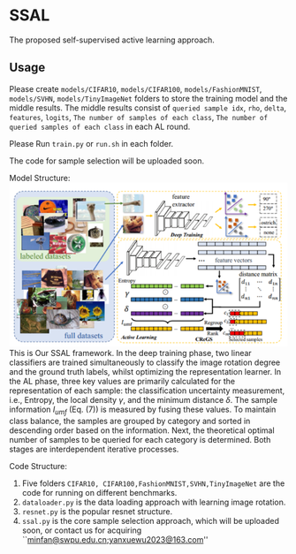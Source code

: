 # SSAL
The proposed self-supervised active learning approach.

## Usage 
Please create  `models/CIFAR10`, `models/CIFAR100`, `models/FashionMNIST`, `models/SVHN`, `models/TinyImageNet` folders to store the training model and the middle results.
The middle results consist of `queried sample idx`, `rho`, `delta`, `features`, `logits`, `The number of samples of each class`, `The number of queried samples of each class` in each AL round.

Please Run `train.py` or `run.sh` in each folder.

The code for sample selection will be uploaded soon.

Model Structure:
![alt text](image.png)
This is Our SSAL framework. In the deep training phase, two linear classifiers are trained simultaneously to classify the image rotation degree and the ground truth labels, whilst optimizing the representation learner. In the AL phase, three key values are primarily calculated for the representation of each sample: the classification uncertainty measurement, i.e., Entropy, the local density $\gamma$, and the minimum distance $\delta$. The sample information $I_{umf}$ (Eq. (7)) is measured by fusing these values. To maintain class balance, the samples are grouped by category and sorted in descending order based on the information. Next, the theoretical optimal number of samples to be queried for each category is determined. Both stages are interdependent iterative processes. 


Code Structure:
1. Five folders `CIFAR10, CIFAR100,FashionMNIST,SVHN,TinyImageNet` are the code for running on different benchmarks.
2. `dataloader.py` is the data loading approach with learning image rotation.
3. `resnet.py` is the popular resnet structure.
4. `ssal.py` is the core sample selection approach, which will be uploaded soon, or contact us for acquiring ``minfan@swpu.edu.cn;yanxuewu2023@163.com''

